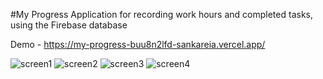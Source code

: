#My Progress
Application for recording work hours and completed tasks, using the Firebase database

Demo - https://my-progress-buu8n2lfd-sankareia.vercel.app/

![screen1](https://github.com/SankaReia/MyProgress/assets/111002770/6ff4a046-cd2d-41cb-87b6-eb30338c647a)
![screen2](https://github.com/SankaReia/MyProgress/assets/111002770/ab9ca928-afa2-455d-baa9-cc9e1692bbfe)
![screen3](https://github.com/SankaReia/MyProgress/assets/111002770/3bced86b-1cf2-4a97-a24f-3191954be5b0)
![screen4](https://github.com/SankaReia/MyProgress/assets/111002770/fc5b1730-c2a4-4098-b585-651e08fd5027)
